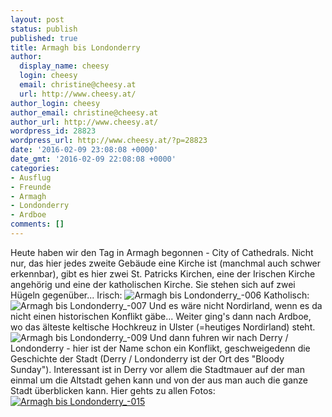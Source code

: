 ```yaml
---
layout: post
status: publish
published: true
title: Armagh bis Londonderry
author:
  display_name: cheesy
  login: cheesy
  email: christine@cheesy.at
  url: http://www.cheesy.at/
author_login: cheesy
author_email: christine@cheesy.at
author_url: http://www.cheesy.at/
wordpress_id: 28823
wordpress_url: http://www.cheesy.at/?p=28823
date: '2016-02-09 23:08:08 +0000'
date_gmt: '2016-02-09 22:08:08 +0000'
categories:
- Ausflug
- Freunde
- Armagh
- Londonderry
- Ardboe
comments: []
---
```

Heute haben wir den Tag in Armagh begonnen - City of Cathedrals. Nicht nur, das hier jedes zweite Gebäude eine Kirche ist (manchmal auch schwer erkennbar), gibt es hier zwei St. Patricks Kirchen, eine der Irischen Kirche angehörig und eine der katholischen Kirche. Sie stehen sich auf zwei Hügeln gegenüber...
Irisch:
 ![Armagh bis Londonderry_-006](http://www.cheesy.at/wp-content/uploads/Cocktail-Night-0062.jpg)
Katholisch:
 ![Armagh bis Londonderry_-007](http://www.cheesy.at/wp-content/uploads/Cocktail-Night-0072.jpg)
Und es wäre nicht Nordirland, wenn es da nicht einen historischen Konflikt gäbe...
Weiter ging's dann nach Ardboe, wo das älteste keltische Hochkreuz in Ulster (=heutiges Nordirland) steht.
![Armagh bis Londonderry_-009](http://www.cheesy.at/wp-content/uploads/Cocktail-Night-0091.jpg)
Und dann fuhren wir nach Derry / Londonderry - hier ist der Name schon ein Konflikt, geschweigedenn die Geschichte der Stadt (Derry / Londonderry ist der Ort des "Bloody Sunday"). Interessant ist in Derry vor allem die Stadtmauer auf der man einmal um die Altstadt gehen kann und von der aus man auch die ganze Stadt überblicken kann.
Hier gehts zu allen Fotos:
[![Armagh bis Londonderry_-015](http://www.cheesy.at/wp-content/uploads/Cocktail-Night-015.jpg)](http://www.cheesy.at/fotos/ausfluege/armagh-bis-londonderry/)
